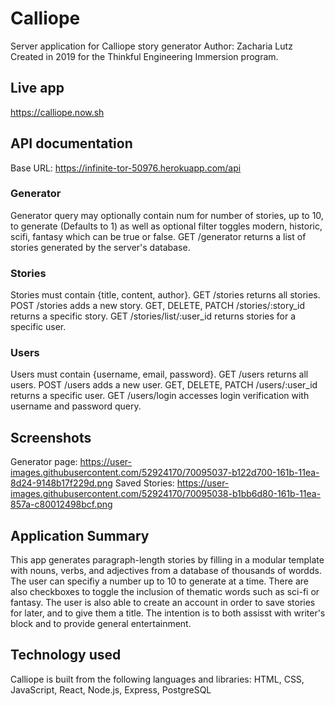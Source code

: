 # Calliope
Server application for Calliope story generator
Author: Zacharia Lutz
Created in 2019 for the Thinkful Engineering Immersion program.

## Live app
https://calliope.now.sh

## API documentation
Base URL: https://infinite-tor-50976.herokuapp.com/api

### Generator
Generator query may optionally contain num for number of stories, up to 10, to generate (Defaults to 1)
as well as optional filter toggles modern, historic, scifi, fantasy which can be true or false.
GET /generator returns a list of stories generated by the server's database.

### Stories
Stories must contain {title, content, author}.
GET /stories returns all stories.
POST /stories adds a new story.
GET, DELETE, PATCH /stories/:story_id returns a specific story.
GET /stories/list/:user_id returns stories for a specific user.

### Users
Users must contain {username, email, password}.
GET /users returns all users.
POST /users adds a new user.
GET, DELETE, PATCH /users/:user_id returns a specific user.
GET /users/login accesses login verification with username and password query.

## Screenshots

Generator page:
https://user-images.githubusercontent.com/52924170/70095037-b122d700-161b-11ea-8d24-9148b17f229d.png
Saved Stories:
https://user-images.githubusercontent.com/52924170/70095038-b1bb6d80-161b-11ea-857a-c80012498bcf.png

## Application Summary
This app generates paragraph-length stories by filling in a modular template with nouns, verbs, and adjectives
from a database of thousands of wordds. The user can specifiy a number up to 10 to generate at a time.
There are also checkboxes to toggle the inclusion of thematic words such as sci-fi or fantasy.
The user is also able to create an account in order to save stories for later, and to give them a title.
The intention is to both assisst with writer's block and to provide general entertainment.

## Technology used
Calliope is built from the following languages and libraries:
HTML, CSS, JavaScript, React, Node.js, Express, PostgreSQL